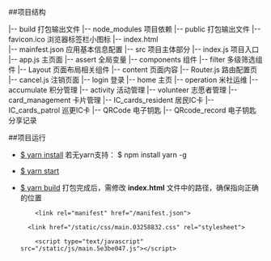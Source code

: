 
##项目结构

|--	build		打包输出文件
|--	node_modules		项目依赖
|--	public		打包输出文件
	|-- favicon.ico		浏览器标签栏小图标
	|-- index.html		
	|-- mainfest.json		应用基本信息配置
|--	src		项目主体部分
	|--	index.js		项目入口
	|--	app.js		主页面
	|-- assert		全局变量
	|--	components		组件
		|--	filter		多级筛选组件
		|--	Layout		页面布局相关组件
	|-- content		页面内容
		|--	Router.js		路由配置页
		|--	cancel.js		注销页面
		|--	login		登录
		|--	home		主页
		|--	operation		米社运维
			|--	accumulate		积分管理
			|--	activity		活动管理
			|--	volunteer		志愿者管理
		|--	card_management		卡片管理
			|--	IC_cards_resident		居民IC卡
			|--	IC_cards_patrol		巡更IC卡
			|--	QRCode		电子钥匙
			|--	QRcode_record		电子钥匙分享记录


##项目运行

- [$ yarn install](安装依赖)
	若无yarn支持：
		$ npm install yarn -g
- [$ yarn start](启动项目)

- [$ yarn build](打包项目)
	打包完成后，需修改	**index.html**	文件中的路径，确保指向正确的位置
	
	```
	    <link rel="manifest" href="/manifest.json">
	```
	    <link href="/static/css/main.03258832.css" rel="stylesheet">
	```
	    <script type="text/javascript" src="/static/js/main.5e3be047.js"></script>
	```